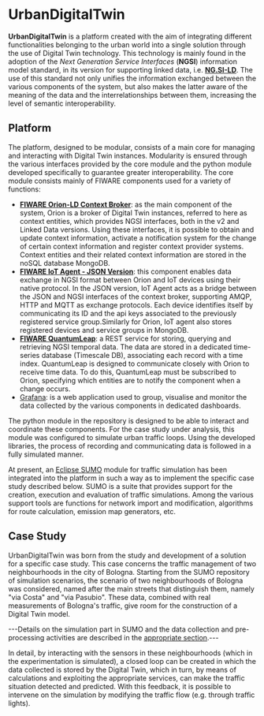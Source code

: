 # UrbanDigitalTwin
**UrbanDigitalTwin** is a platform created with the aim of integrating different functionalities belonging to the urban world into a single solution through the use of Digital Twin technology. This technology is mainly found in the adoption of the *Next Generation Service Interfaces* (**NGSI**) information model standard, in its version for supporting linked data, i.e. [**NG.SI-LD**](https://www.etsi.org/deliver/etsi_gs/CIM/001_099/009/01.05.01_60/gs_CIM009v010501p.pdf). The use of this standard not only unifies the information exchanged between the various components of the system, but also makes the latter aware of the meaning of the data and the interrelationships between them, increasing the level of semantic interoperability.

## Platform
The platform, designed to be modular, consists of a main core for managing and interacting with Digital Twin instances. Modularity is ensured through the various interfaces provided by the core module and the python module developed specifically to guarantee greater interoperability.
The core module consists mainly of FIWARE components used for a variety of functions:
- [**FIWARE Orion-LD Context Broker**](https://github.com/FIWARE/context.Orion-LD): as the main component of the system, Orion is a broker of Digital Twin instances, referred to here as context entities, which provides NGSI interfaces, both in the v2 and Linked Data versions. Using these interfaces, it is possible to obtain and update context information, activate a notification system for the change of certain context information and register context provider systems. Context entities and their related context information are stored in the noSQL database MongoDB.
- [**FIWARE IoT Agent - JSON Version**](https://github.com/telefonicaid/iotagent-json): this component enables data exchange in NGSI format between Orion and IoT devices using their native protocol. In the JSON version, IoT Agent acts as a bridge between the JSON and NGSI interfaces of the context broker, supporting AMQP, HTTP and MQTT as exchange protocols. Each device identifies itself by communicating its ID and the api keys associated to the previously registered service group.Similarly for Orion, IoT agent also stores registered devices and service groups in MongoDB.
- [**FIWARE QuantumLeap**](https://github.com/orchestracities/ngsi-timeseries-api/): a REST service for storing, querying and retrieving NGSI temporal data. The data are stored in a dedicated time-series database (Timescale DB), associating each record with a time index. QuantumLeap is designed to communicate closely with Orion to receive time data. To do this, QuantumLeap must be subscribed to Orion, specifying which entities are to notify the component when a change occurs. 
- [Grafana](https://grafana.com/oss/grafana/): is a web application used to group, visualise and monitor the data collected by the various components in dedicated dashboards.

The python module in the repository is designed to be able to interact and coordinate these components. For the case study under analysis, this module was configured to simulate urban traffic loops. Using the developed libraries, the process of recording and communicating data is followed in a fully simulated manner.

At present, an [Eclipse SUMO](https://eclipse.dev/sumo/) module for traffic simulation has been integrated into the platform in such a way as to implement the specific case study described below. SUMO is a suite that provides support for the creation, execution and evaluation of traffic simulations. Among the various support tools are functions for network import and modification, algorithms for route calculation, emission map generators, etc.

## Case Study
UrbanDigitalTwin was born from the study and development of a solution for a specific case study. This case concerns the traffic management of two neighbourhoods in the city of Bologna. Starting from the SUMO repository of simulation scenarios, the scenario of two neighbourhoods of Bologna was considered, named after the main streets that distinguish them, namely "via Costa" and "via Pasubio". These data, combined with real measurements of Bologna's traffic, give room for the construction of a Digital Twin model. 

---Details on the simulation part in SUMO and the data collection and pre-processing activities are described in the [appropriate section](https://github.com/alessandrasomma28/UrbanDigitalTwin/tree/main/SUMO/joined).---

In detail, by interacting with the sensors in these neighbourhoods (which in the experimentation is simulated), a closed loop can be created in which the data collected is stored by the Digital Twin, which in turn, by means of calculations and exploiting the appropriate services, can make the traffic situation detected and predicted. With this feedback, it is possible to intervene on the simulation by modifying the traffic flow (e.g. through traffic lights).
